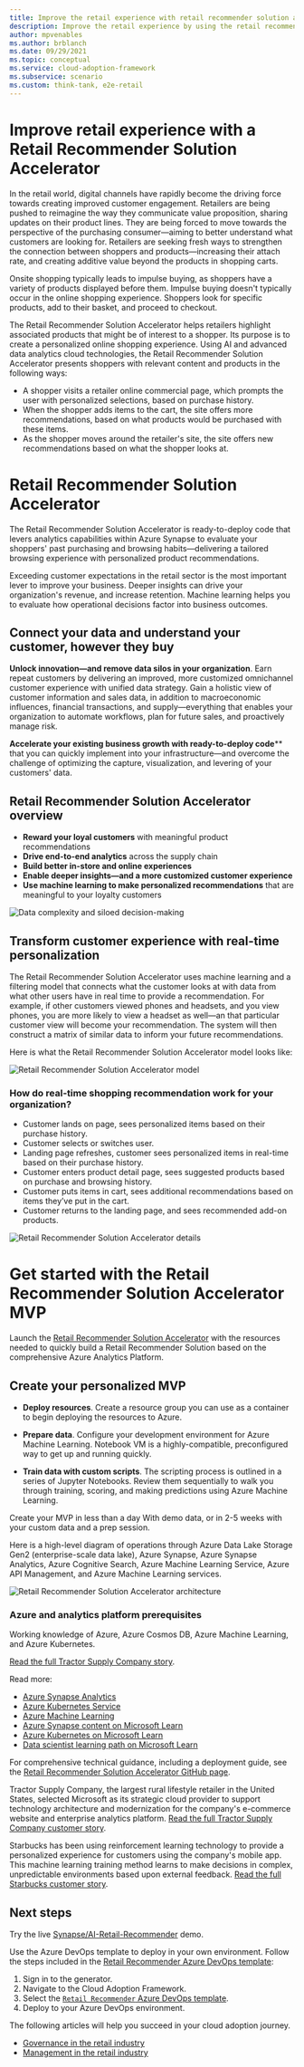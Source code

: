 ```yaml
---
title: Improve the retail experience with retail recommender solution accelerator
description: Improve the retail experience by using the retail recommender solution in Azure. This article shows you how to build out the solution accelerator.
author: mpvenables
ms.author: brblanch
ms.date: 09/29/2021
ms.topic: conceptual
ms.service: cloud-adoption-framework
ms.subservice: scenario
ms.custom: think-tank, e2e-retail
---
```


# Improve retail experience with a Retail Recommender Solution Accelerator

In the retail world, digital channels have rapidly become the driving force towards creating improved customer engagement. Retailers are being pushed to reimagine the way they communicate value proposition, sharing updates on their product lines. They are being forced to move towards the perspective of the purchasing consumer—aiming to better understand what customers are looking for. Retailers are seeking fresh ways to strengthen the connection between shoppers and products—increasing their attach rate, and creating additive value beyond the products in shopping carts.

Onsite shopping typically leads to impulse buying, as shoppers have a variety of products displayed before them. Impulse buying doesn't typically occur in the online shopping experience. Shoppers look for specific products, add to their basket, and proceed to checkout.

The Retail Recommender Solution Accelerator helps retailers highlight associated products that might be of interest to a shopper. Its purpose is to create a personalized online shopping experience. Using AI and advanced data analytics cloud technologies, the Retail Recommender Solution Accelerator presents shoppers with relevant content and products in the following ways:

- A shopper visits a retailer online commercial page, which prompts the user with personalized selections, based on purchase history.
- When the shopper adds items to the cart, the site offers more recommendations, based on what products would be purchased with these items.
- As the shopper moves around the retailer's site, the site offers new recommendations based on what the shopper looks at.

# Retail Recommender Solution Accelerator 

The Retail Recommender Solution Accelerator is ready-to-deploy code that levers analytics capabilities within Azure Synapse to evaluate your shoppers' past purchasing and browsing habits—delivering a tailored browsing experience with personalized product recommendations.

Exceeding customer expectations in the retail sector is the most important lever to improve your business. Deeper insights can drive your organization's revenue, and increase retention. Machine learning helps you to evaluate how operational decisions factor into business outcomes.

## Connect your data and understand your customer, however they buy

**Unlock innovation—and remove data silos in your organization**. Earn repeat customers by delivering an improved, more customized omnichannel customer experience with unified data strategy. Gain a holistic view of customer information and sales data, in addition to macroeconomic influences, financial transactions, and supply—everything that enables your organization to automate workflows, plan for future sales, and proactively manage risk.

**Accelerate your existing business growth with ready-to-deploy code**** that you can quickly implement into your infrastructure—and overcome the challenge of optimizing the capture, visualization, and levering of your customers' data.

## Retail Recommender Solution Accelerator overview

- **Reward your loyal customers** with meaningful product recommendations
- **Drive end-to-end analytics** across the supply chain
- **Build better in-store and online experiences**
- **Enable deeper insights—and a more customized customer experience**
- **Use machine learning to make personalized recommendations** that are meaningful to your loyalty customers

![Data complexity and siloed decision-making](./media/data-complexity-siloed-decision-making.png)

## Transform customer experience with real-time personalization

The Retail Recommender Solution Accelerator uses machine learning and a filtering model that connects what the customer looks at with data from what other users have in real time to provide a recommendation. For example, if other customers viewed phones and headsets, and you view phones, you are more likely to view a headset as well—an that particular customer view will become your recommendation. The system will then construct a matrix of similar data to inform your future recommendations.

Here is what the Retail Recommender Solution Accelerator model looks like:

![Retail Recommender Solution Accelerator model](./media/retail-recommender-solution-model.png)

### How do real-time shopping recommendation work for your organization?

- Customer lands on page, sees personalized items based on their purchase history.
- Customer selects or switches user.
- Landing page refreshes, customer sees personalized items in real-time based on their purchase history.
- Customer enters product detail page, sees suggested products based on purchase and browsing history.
- Customer puts items in cart, sees additional recommendations based on items they’ve put in the cart.
- Customer returns to the landing page, and sees recommended add-on products.

![Retail Recommender Solution Accelerator details](./media/retail-recommender-solution-details.png)

# Get started with the Retail Recommender Solution Accelerator MVP

Launch the [Retail Recommender Solution Accelerator](https://github.com/microsoft/Azure-Synapse-Retail-Recommender-Solution-Accelerator) with the resources needed to quickly build a Retail Recommender Solution based on the comprehensive Azure Analytics Platform.

## Create your personalized MVP

- **Deploy resources**. Create a resource group you can use as a container to begin deploying the resources to Azure.

- **Prepare data**. Configure your development environment for Azure Machine Learning. Notebook VM is a highly-compatible, preconfigured way to get up and running quickly.

- **Train data with custom scripts**. The scripting process is outlined in a series of Jupyter Notebooks. Review them sequentially to walk you through training, scoring, and making predictions using Azure Machine Learning.

Create your MVP in less than a day With demo data, or in 2-5 weeks with your custom data and a prep session.

Here is a high-level diagram of operations through Azure Data Lake Storage Gen2 (enterprise-scale data lake), Azure Synapse, Azure Synapse Analytics, Azure Cognitive Search, Azure Machine Learning Service, Azure API Management, and Azure Machine Learning services.

![Retail Recommender Solution Accelerator architecture](./media/retail-recommender-solution-accelerator-architecture.png)

### Azure and analytics platform prerequisites

Working knowledge of Azure, Azure Cosmos DB, Azure Machine Learning, and Azure Kubernetes.

[Read the full Tractor Supply Company story](https://corporate.tractorsupply.com/newsroom/news-releases/news-releases-details/2020/Tractor-Supply-Company-To-Expand-Relationship-With-Microsoft/default.aspx).

Read more:

- [Azure Synapse Analytics](/azure/synapse-analytics/)
- [Azure Kubernetes Service](/azure/aks/)
- [Azure Machine Learning](/azure/machine-learning/overview-what-is-azure-ml)
- [Azure Synapse content on Microsoft Learn](/learn/browse/?terms=synapse)
- [Azure Kubernetes on Microsoft Learn](/learn/browse/?terms=kubernetes)
- [Data scientist learning path on Microsoft Learn](/learn/browse/?roles=data-scientist)

For comprehensive technical guidance, including a deployment guide, see the [Retail Recommender Solution Accelerator GitHub page](https://github.com/microsoft/Azure-Synapse-Retail-Recommender-Solution-Accelerator).

Tractor Supply Company, the largest rural lifestyle retailer in the United States, selected Microsoft as its strategic cloud provider to support technology architecture and modernization for the company's e-commerce website and enterprise analytics platform. [Read the full Tractor Supply Company customer story](https://corporate.tractorsupply.com/newsroom/news-releases/news-releases-details/2020/Tractor-Supply-Company-To-Expand-Relationship-With-Microsoft/default.aspx).

Starbucks has been using reinforcement learning technology to provide a personalized experience for customers using the company's mobile app. This machine learning training method learns to make decisions in complex, unpredictable environments based upon external feedback. [Read the full Starbucks customer story](https://news.microsoft.com/transform/starbucks-turns-to-technology-to-brew-up-a-more-personal-connection-with-its-customers/).

## Next steps

Try the live [Synapse/AI-Retail-Recommender](https://synapsefornextgenretail.azurewebsites.net/) demo.

Use the Azure DevOps template to deploy in your own environment. Follow the steps included in the [Retail Recommender Azure DevOps template](https://azuredevopsdemogenerator.azurewebsites.net/):

1. Sign in to the generator.
1. Navigate to the Cloud Adoption Framework.
1. Select the [`Retail Recommender` Azure DevOps template](https://azuredevopsdemogenerator.azurewebsites.net/).
1. Deploy to your Azure DevOps environment.

The following articles will help you succeed in your cloud adoption journey.

- [Governance in the retail industry](./govern.md)
- [Management in the retail industry](./manage.md)
